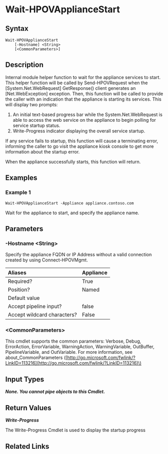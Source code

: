 ﻿---
description: Wait for Appliance services to start.
---

# Wait-HPOVApplianceStart

## Syntax

```text
Wait-HPOVApplianceStart
    [-Hostname] <String>
    [<CommonParameters>]
```

## Description

Internal module helper function to wait for the appliance services to start.  This helper function will be called by Send-HPOVRequest when the [System.Net.WebRequest] GetResponse() client generates an [Net.WebException] exception.  Then, this function will be called to provide the caller with an indication that the appliance is starting its services.  This will display two prompts:

1. An initial text-based progress bar while the System.Net.WebRequest is able to access the web service on the appliance to begin polling for service startup status.
2. Write-Progress indicator displaying the overall service startup.

If any service fails to startup, this function will cause a terminating error, informing the caller to go visit the appliance kiosk console to get more information about the startup error.

When the appliance successfully starts, this function will return.

## Examples

###  Example 1 

```text
Wait-HPOVApplianceStart -Appliance appliance.contoso.com
```

Wait for the appliance to start, and specify the appliance name.

## Parameters

### -Hostname &lt;String&gt;

Specify the appliance FQDN or IP Address without a valid connection created by using Connect-HPOVMgmt.

| Aliases | Appliance |
| :--- | :--- |
| Required? | True |
| Position? | Named |
| Default value |  |
| Accept pipeline input? | false |
| Accept wildcard characters? | False |

### &lt;CommonParameters&gt;

This cmdlet supports the common parameters: Verbose, Debug, ErrorAction, ErrorVariable, WarningAction, WarningVariable, OutBuffer, PipelineVariable, and OutVariable. For more information, see about\_CommonParameters \([http://go.microsoft.com/fwlink/?LinkID=113216](http://go.microsoft.com/fwlink/?LinkID=113216)\)

## Input Types

_**None.  You cannot pipe objects to this Cmdlet.**_

## Return Values

_**Write-Progress**_

The Write-Progress Cmdlet is used to display the startup progress

## Related Links

